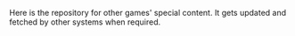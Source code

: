 Here is the repository for other games' special content. It gets updated and fetched by other systems when required.
